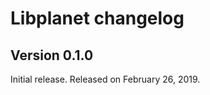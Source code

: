 Libplanet changelog
===================

Version 0.1.0
-------------

Initial release.  Released on February 26, 2019.
